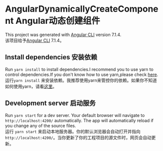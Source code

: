 # AngularDynamicallyCreateComponent Angular动态创建组件

This project was generated with [Angular CLI](https://github.com/angular/angular-cli) version 7.1.4.<br>
该项目给予[Angular CLI](https://github.com/angular/angular-cli) 7.1.4。

## Install dependencies 安装依赖

Run `yarn install` to install dependencies.I recommend you to use yarn to control dependencies.If you don't know how to use yarn,please check [here](https://github.com/LaamGinghong/Tips-to-use-yarn).<br>
运行`yarn install` 来安装依赖。我推荐使用yarn来管控你的依赖。如果你不知道如何使用yarn，请看[这里](https://github.com/LaamGinghong/Tips-to-use-yarn)。

## Development server 启动服务

Run `yarn start` for a dev server. Your default browser will navigate to `http://localhost:4200/` automatically. The app will automatically reload if you change any of the source files.<br>
运行 `yarn start` 来启动本地服务器。你的默认浏览器会自动打开并指向 `http://localhost:4200/`。当你更新了你的工程项目的源文件时，网页会自动更新。


